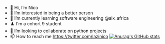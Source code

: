 - 👋 Hi, I’m Nico
- 👀 I’m interested in being a better person 
- 🌱 I’m currently learning software engineering @alx_africa
- ♟️ I'm a cohort 9 student 
- 💞️ I’m looking to collaborate on python projects 
- 📫 How to reach me https://twitter.com/lazinico
[![Anurag's GitHub stats](https://github-readme-stats.vercel.app/api?username=angelofdeity)](https://github.com/anuraghazra/github-readme-stats)
<!---
angelofdeity/angelofdeity is a ✨ special ✨ repository because its `README.md` (this file) appears on your GitHub profile.
You can click the Preview link to take a look at your changes.
--->
